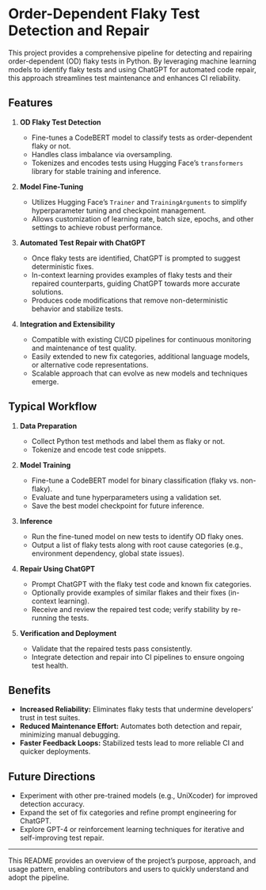 # Order-Dependent Flaky Test Detection and Repair

This project provides a comprehensive pipeline for detecting and repairing order-dependent (OD) flaky tests in Python. By leveraging machine learning models to identify flaky tests and using ChatGPT for automated code repair, this approach streamlines test maintenance and enhances CI reliability.

## Features

1. **OD Flaky Test Detection**  
   - Fine-tunes a CodeBERT model to classify tests as order-dependent flaky or not.
   - Handles class imbalance via oversampling.
   - Tokenizes and encodes tests using Hugging Face’s `transformers` library for stable training and inference.

2. **Model Fine-Tuning**  
   - Utilizes Hugging Face’s `Trainer` and `TrainingArguments` to simplify hyperparameter tuning and checkpoint management.
   - Allows customization of learning rate, batch size, epochs, and other settings to achieve robust performance.

3. **Automated Test Repair with ChatGPT**  
   - Once flaky tests are identified, ChatGPT is prompted to suggest deterministic fixes.
   - In-context learning provides examples of flaky tests and their repaired counterparts, guiding ChatGPT towards more accurate solutions.
   - Produces code modifications that remove non-deterministic behavior and stabilize tests.

4. **Integration and Extensibility**  
   - Compatible with existing CI/CD pipelines for continuous monitoring and maintenance of test quality.
   - Easily extended to new fix categories, additional language models, or alternative code representations.
   - Scalable approach that can evolve as new models and techniques emerge.

## Typical Workflow

1. **Data Preparation**  
   - Collect Python test methods and label them as flaky or not.
   - Tokenize and encode test code snippets.

2. **Model Training**  
   - Fine-tune a CodeBERT model for binary classification (flaky vs. non-flaky).
   - Evaluate and tune hyperparameters using a validation set.
   - Save the best model checkpoint for future inference.

3. **Inference**  
   - Run the fine-tuned model on new tests to identify OD flaky ones.
   - Output a list of flaky tests along with root cause categories (e.g., environment dependency, global state issues).

4. **Repair Using ChatGPT**  
   - Prompt ChatGPT with the flaky test code and known fix categories.
   - Optionally provide examples of similar flakes and their fixes (in-context learning).
   - Receive and review the repaired test code; verify stability by re-running the tests.

5. **Verification and Deployment**  
   - Validate that the repaired tests pass consistently.
   - Integrate detection and repair into CI pipelines to ensure ongoing test health.

## Benefits

- **Increased Reliability:** Eliminates flaky tests that undermine developers’ trust in test suites.
- **Reduced Maintenance Effort:** Automates both detection and repair, minimizing manual debugging.
- **Faster Feedback Loops:** Stabilized tests lead to more reliable CI and quicker deployments.

## Future Directions

- Experiment with other pre-trained models (e.g., UniXcoder) for improved detection accuracy.
- Expand the set of fix categories and refine prompt engineering for ChatGPT.
- Explore GPT-4 or reinforcement learning techniques for iterative and self-improving test repair.

---

This README provides an overview of the project’s purpose, approach, and usage pattern, enabling contributors and users to quickly understand and adopt the pipeline.
